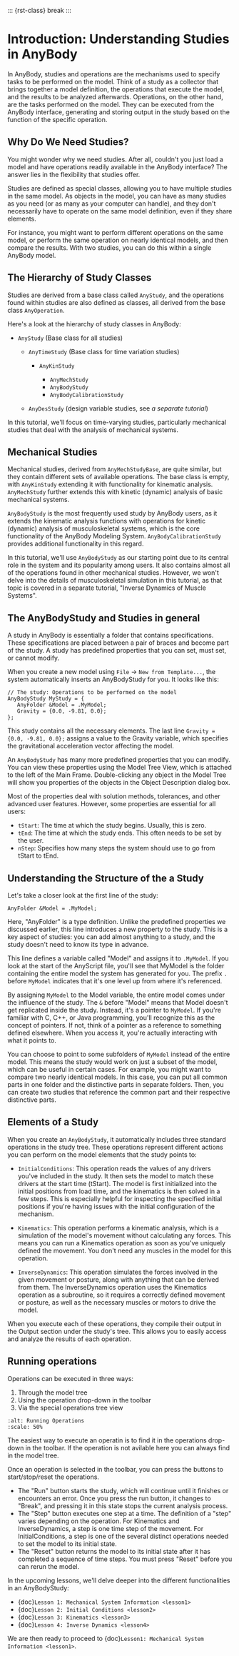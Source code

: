 ::: {rst-class} break
:::

# Introduction: Understanding Studies in AnyBody

In AnyBody, studies and operations are the mechanisms used to specify tasks to
be performed on the model. Think of a study as a collector that brings together
a model definition, the operations that execute the model, and the results to be
analyzed afterwards. Operations, on the other hand, are the tasks performed on
the model. They can be executed from the AnyBody interface, generating and
storing output in the study based on the function of the specific operation.

## Why Do We Need Studies?

You might wonder why we need studies. After all, couldn't you just load a model
and have operations readily available in the AnyBody interface? The answer lies
in the flexibility that studies offer.

Studies are defined as special classes, allowing you to have multiple studies in
the same model. As objects in the model, you can have as many studies as you
need (or as many as your computer can handle), and they don't necessarily have
to operate on the same model definition, even if they share elements.

For instance, you might want to perform different operations on the same model,
or perform the same operation on nearly identical models, and then compare the
results. With two studies, you can do this within a single AnyBody model.

## The Hierarchy of Study Classes

Studies are derived from a base class called `AnyStudy`, and the operations found
within studies are also defined as classes, all derived from the base class
`AnyOperation`.

Here's a look at the hierarchy of study classes in AnyBody:


- `AnyStudy` (Base class for all studies)

  - `AnyTimeStudy` (Base class for time variation studies)

    - `AnyKinStudy`

      - `AnyMechStudy`
      - `AnyBodyStudy`
      - `AnyBodyCalibrationStudy`

  - `AnyDesStudy` (design variable studies, see *a separate tutorial*)


In this tutorial, we'll focus on time-varying studies, particularly mechanical
studies that deal with the analysis of mechanical systems.

## Mechanical Studies

Mechanical studies, derived from `AnyMechStudyBase`, are quite similar, but they
contain different sets of available operations. The base class is empty, with
`AnyKinStudy` extending it with functionality for kinematic analysis. `AnyMechStudy`
further extends this with kinetic (dynamic) analysis of basic mechanical
systems.

`AnyBodyStudy` is the most frequently used study by AnyBody users, as it extends
the kinematic analysis functions with operations for kinetic (dynamic) analysis
of musculoskeletal systems, which is the core functionality of the AnyBody
Modeling System. `AnyBodyCalibrationStudy` provides additional functionality in
this regard.

In this tutorial, we'll use `AnyBodyStudy` as our starting point due to its
central role in the system and its popularity among users. It also contains
almost all of the operations found in other mechanical studies. However, we
won't delve into the details of musculoskeletal simulation in this tutorial, as
that topic is covered in a separate tutorial, "Inverse Dynamics of Muscle
Systems".

## The AnyBodyStudy and Studies in general


A study in AnyBody is essentially a folder that contains specifications. These
specifications are placed between a pair of braces and become part of the study.
A study has predefined properties that you can set, must set, or cannot modify.

When you create a new model using `File` -> `New from Template...`, the system
automatically inserts an AnyBodyStudy for you. It looks like this:

```AnyScriptDoc
// The study: Operations to be performed on the model
AnyBodyStudy MyStudy = {
   AnyFolder &Model = .MyModel;
   Gravity = {0.0, -9.81, 0.0};
};
```

This study contains all the necessary elements. The last line 
`Gravity = {0.0, -9.81, 0.0};` assigns a value to the Gravity variable,
which specifies the gravitational acceleration vector affecting the model.

An `AnyBodyStudy` has many more predefined properties that you can modify. You can
view these properties using the Model Tree View, which is attached to the left
of the Main Frame. Double-clicking any object in the Model Tree will show you
properties of the objects in the Object Description dialog box.

Most of the properties deal with solution methods, tolerances, and other
advanced user features. However, some properties are essential for all users:

* `tStart`: The time at which the study begins. Usually, this is zero.
* `tEnd`: The time at which the study ends. This often needs to be set by the user.
* `nStep`: Specifies how many steps the system should use to go from tStart to tEnd.

## Understanding the Structure of the a Study

Let's take a closer look at the first line of the study:

```AnyScriptDoc
AnyFolder &Model = .MyModel;
```


Here, "AnyFolder" is a type definition. Unlike the predefined properties we
discussed earlier, this line introduces a new property to the study. This is a
key aspect of studies: you can add almost anything to a study, and the study
doesn't need to know its type in advance.

This line defines a variable called "Model" and assigns it to `.MyModel`. If you
look at the start of the AnyScript file, you'll see that MyModel is the folder
containing the entire model the system has generated for you. The prefix `.`
before `MyModel` indicates that it's one level up from where it's referenced.

By assigning `MyModel` to the Model variable, the entire model comes under the
influence of the study. The `&` before "Model" means that Model doesn't get
replicated inside the study. Instead, it's a pointer to `MyModel`. If you're
familiar with C, C++, or Java programming, you'll recognize this as the concept
of pointers. If not, think of a pointer as a reference to something defined
elsewhere. When you access it, you're actually interacting with what it points
to.

You can choose to point to some subfolders of `MyModel` instead of the entire
model. This means the study would work on just a subset of the model, which can
be useful in certain cases. For example, you might want to compare two nearly
identical models. In this case, you can put all common parts in one folder and
the distinctive parts in separate folders. Then, you can create two studies that
reference the common part and their respective distinctive parts.

## Elements of a Study 

When you create an `AnyBodyStudy`, it automatically includes three standard
operations in the study tree. These operations represent different actions you
can perform on the model elements that the study points to:

* `InitialConditions`: This operation reads the values of any drivers you've
  included in the study. It then sets the model to match these drivers at the
  start time (tStart). The model is first initialized into the initial positions
  from load time, and the kinematics is then solved in a few steps. This is
  especially helpful for inspecting the specified initial positions if you're
  having issues with the initial configuration of the mechanism.

* `Kinematics`: This operation performs a kinematic analysis, which is a
  simulation of the model's movement without calculating any forces. This means
  you can run a Kinematics operation as soon as you've uniquely defined the
  movement. You don't need any muscles in the model for this operation.

* `InverseDynamics`: This operation simulates the forces involved in the given
  movement or posture, along with anything that can be derived from them. The
  InverseDynamics operation uses the Kinematics operation as a subroutine, so it
  requires a correctly defined movement or posture, as well as the necessary
  muscles or motors to drive the model.

When you execute each of these operations, they compile their output in the
Output section under the study's tree. This allows you to easily access and
analyze the results of each operation.

## Running operations

Operations can be executed in three ways:

1. Through the model tree
2. Using the operation drop-down in the toolbar
3. Via the special operations tree view


```{figure} _static/intro/image2.png
:alt: Running Operations
:scale: 50%
```

The easiest way to execute an operatin is to find it in the operations drop-down
in the toolbar. If the operation is not avilable here you can always find in the 
model tree. 

Once an operation is selected in the toolbar, you can press the 
buttons to start/stop/reset the operations. 


* The "Run" button starts the study, which will continue until it finishes or
  encounters an error. Once you press the run button, it changes to "Break", and
  pressing it in this state stops the current analysis process.
* The "Step" button executes one step at a time. The definition of a "step"
  varies depending on the operation. For Kinematics and InverseDynamics, a step
  is one time step of the movement. For InitialConditions, a step is one of the
  several distinct operations needed to set the model to its initial state.
* The "Reset" button returns the model to its initial state after it has
  completed a sequence of time steps. You must press "Reset" before you can
  rerun the model.

In the upcoming lessons, we'll delve deeper into the different functionalities in an AnyBodyStudy:

- {doc}`Lesson 1: Mechanical System Information <lesson1>`
- {doc}`Lesson 2: Initial Conditions <lesson2>`
- {doc}`Lesson 3: Kinematics <lesson3>`
- {doc}`Lesson 4: Inverse Dynamics <lesson4>`

We are then ready to proceed to {doc}`Lesson1: Mechanical System Information <lesson1>`.